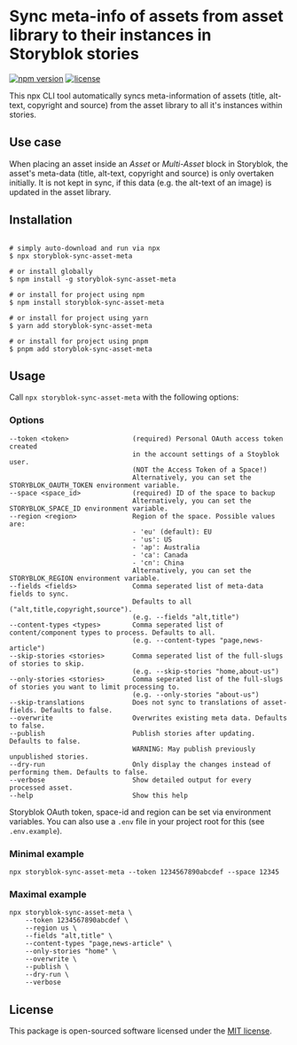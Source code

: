 # Sync meta-info of assets from asset library to their instances in Storyblok stories

[![npm version](https://img.shields.io/npm/v/storyblok-sync-asset-meta.svg)](https://www.npmjs.com/package/storyblok-sync-asset-meta)
[![license](https://img.shields.io/github/license/webflorist/storyblok-sync-asset-meta)](https://github.com/webflorist/storyblok-sync-asset-meta/blob/main/LICENSE)

This npx CLI tool automatically syncs meta-information of assets (title, alt-text, copyright and source) from the asset library to all it's instances within stories.

## Use case

When placing an asset inside an _Asset_ or _Multi-Asset_ block in Storyblok, the asset's meta-data (title, alt-text, copyright and source) is only overtaken initially. It is not kept in sync, if this data (e.g. the alt-text of an image) is updated in the asset library.

## Installation

```shell

# simply auto-download and run via npx
$ npx storyblok-sync-asset-meta

# or install globally
$ npm install -g storyblok-sync-asset-meta

# or install for project using npm
$ npm install storyblok-sync-asset-meta

# or install for project using yarn
$ yarn add storyblok-sync-asset-meta

# or install for project using pnpm
$ pnpm add storyblok-sync-asset-meta
```

## Usage

Call `npx storyblok-sync-asset-meta` with the following options:

### Options

```text
--token <token>                (required) Personal OAuth access token created
                               in the account settings of a Stoyblok user.
                               (NOT the Access Token of a Space!)
                               Alternatively, you can set the STORYBLOK_OAUTH_TOKEN environment variable.
--space <space_id>             (required) ID of the space to backup
                               Alternatively, you can set the STORYBLOK_SPACE_ID environment variable.
--region <region>              Region of the space. Possible values are:
                               - 'eu' (default): EU
                               - 'us': US
                               - 'ap': Australia
                               - 'ca': Canada
                               - 'cn': China
                               Alternatively, you can set the STORYBLOK_REGION environment variable.
--fields <fields>              Comma seperated list of meta-data fields to sync.
                               Defaults to all ("alt,title,copyright,source").
                               (e.g. --fields "alt,title")
--content-types <types>        Comma seperated list of content/component types to process. Defaults to all.
                               (e.g. --content-types "page,news-article")
--skip-stories <stories>       Comma seperated list of the full-slugs of stories to skip.
                               (e.g. --skip-stories "home,about-us")
--only-stories <stories>       Comma seperated list of the full-slugs of stories you want to limit processing to.
                               (e.g. --only-stories "about-us")
--skip-translations            Does not sync to translations of asset-fields. Defaults to false.
--overwrite                    Overwrites existing meta data. Defaults to false.
--publish                      Publish stories after updating. Defaults to false.
                               WARNING: May publish previously unpublished stories.
--dry-run                      Only display the changes instead of performing them. Defaults to false.
--verbose                      Show detailed output for every processed asset.
--help                         Show this help
```

Storyblok OAuth token, space-id and region can be set via environment variables. You can also use a `.env` file in your project root for this (see `.env.example`).

### Minimal example

```shell
npx storyblok-sync-asset-meta --token 1234567890abcdef --space 12345
```

### Maximal example

```shell
npx storyblok-sync-asset-meta \
    --token 1234567890abcdef \
    --region us \
    --fields "alt,title" \
    --content-types "page,news-article" \
    --only-stories "home" \
    --overwrite \
    --publish \
    --dry-run \
    --verbose
```

## License

This package is open-sourced software licensed under the [MIT license](https://github.com/webflorist/storyblok-sync-asset-meta/blob/main/LICENSE).
